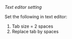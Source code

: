 *Text editor setting*

Set the following in text editor:
1. Tab size = 2 spaces
2. Replace tab by spaces
